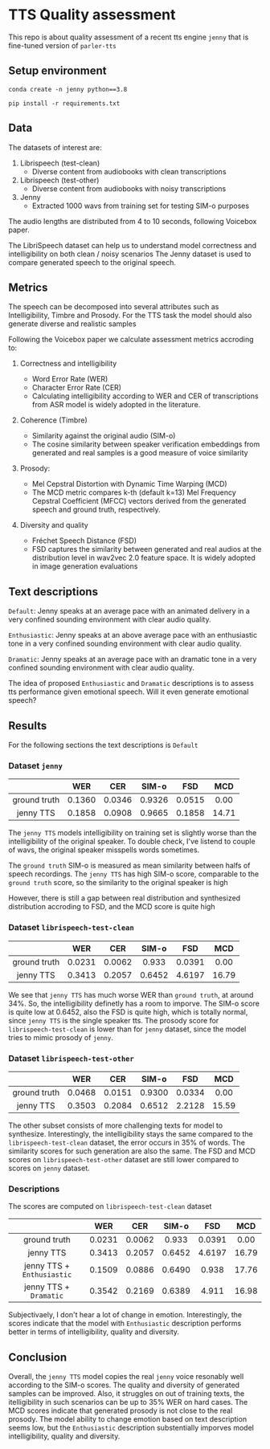 # TTS Quality assessment

This repo  is about quality assessment of a recent tts engine `jenny` that is fine-tuned version of `parler-tts`

## Setup environment

`conda create -n jenny python==3.8`

`pip install -r requirements.txt`

## Data

The datasets of interest are: 

1. Librispeech (test-clean)
    - Diverse content from audiobooks with clean transcriptions
2. Librispeech (test-other)
    - Diverse content from audiobooks with noisy transcriptions
3. Jenny
    - Extracted 1000 wavs from training set for testing SIM-o purposes

The audio lengths are distributed from  4 to 10 seconds, following Voicebox paper.

The LibriSpeech dataset can help us to understand model correctness and intelligibility on both clean / noisy scenarios
The Jenny dataset is used to compare generated speech to the original speech.

## Metrics

The speech can be decomposed into several attributes such as Intelligibility, Timbre and Prosody. For the TTS task the model should also generate diverse and realistic samples

Following the Voicebox paper we calculate assessment metrics accroding to: 

1. Correctness and intelligibility
    - Word Error Rate (WER)
    - Character Error Rate (CER)
    - Calculating intelligibility according to WER and CER of transcriptions from ASR model is widely adopted in the literature.
2. Coherence (Timbre)
    - Similarity against the original audio (SIM-o)
    - The cosine similarity between speaker verification embeddings from generated and real samples is a good measure of voice similarity 

3. Prosody:
    - Mel Cepstral Distortion with Dynamic Time Warping (MCD)
    - The MCD metric compares k-th (default k=13) Mel Frequency Cepstral Coefficient (MFCC) vectors derived from the generated speech and ground truth, respectively.

4. Diversity and quality
    - Fréchet Speech Distance (FSD) 
    - FSD captures the similarity between generated and real audios at the distribution level in  wav2vec 2.0 feature space. It is widely adopted in image generation evaluations



## Text descriptions

`Default`: Jenny speaks at an average pace with an animated delivery in a very confined sounding environment with clear audio quality. 

`Enthusiastic`: Jenny speaks at an above average pace with an enthusiastic tone in a very confined sounding environment with clear audio quality.

`Dramatic`: Jenny speaks at an average pace with an dramatic tone in a very confined sounding environment with clear audio quality.

The idea of proposed `Enthusiastic` and  `Dramatic` descriptions is to assess tts performance given emotional speech. Will it even generate emotional speech?

## Results
For the following sections the text descriptions is `Default`
### Dataset `jenny`
|               | WER      |   CER    | SIM-o  | FSD     |   MCD    |
| :-----------: | :------: | :-------:| :----: |   :---: | :---:    |
| ground truth  |  0.1360  |   0.0346 | 0.9326 |  0.0515 |    0.00  |
| jenny TTS     |  0.1858  |   0.0908 | 0.9665 |  0.1858 |   14.71  |

The `jenny TTS` models intelligibility on training set is slightly worse than the intelligibility of the original speaker. To double check, I've listend to couple of wavs, the original speaker misspells words sometimes.

 The   `ground truth` SIM-o is measured as mean similarity between halfs of speech recordings. The `jenny TTS` has high SIM-o score, comparable to the `ground truth` score, so the similarity to the original speaker is high

 However, there is still a gap between real distribution and synthesized distribution accroding to FSD, and the MCD score is quite high


### Dataset `librispeech-test-clean`

|               | WER      |   CER    | SIM-o  | FSD     |   MCD    |
| :-----------: | :------: | :-------:| :----: |   :---: | :---:    |
| ground truth  |  0.0231  |   0.0062 | 0.933  |  0.0391 |    0.00  |
| jenny TTS     |  0.3413  |   0.2057 | 0.6452 |  4.6197 |   16.79  |

We see that `jenny TTS` has much worse WER than `ground truth`, at around 34%. So, the intelligibility definetly has a room to imporve.  The SIM-o score is quite low at  0.6452, also the FSD is quite high, which is totally normal, since  `jenny TTS` is the single speaker tts. The prosody score for `librispeech-test-clean` is lower than for `jenny` dataset, since the model tries to mimic prosody of `jenny`.


### Dataset `librispeech-test-other`

|               | WER      |   CER    | SIM-o  | FSD     |   MCD    |
| :-----------: | :------: | :-------:| :----: |   :---: | :---:    |
| ground truth  |  0.0468  |  0.0151  | 0.9300 |  0.0334 |    0.00  |
| jenny TTS     |  0.3503  |   0.2084 | 0.6512 |  2.2128 |   15.59  |

The other subset consists of more challenging texts for model to synthesize. Interestingly, the intelligibility stays the same compared to the `librispeech-test-clean` dataset, the error occurs in 35% of words. The similarity scores for such generation are also the same. The FSD and MCD scores on `librispeech-test-other` dataset are still lower compared to scores on `jenny` dataset.

### Descriptions

The scores are computed on `librispeech-test-clean` dataset

|                               | WER      |   CER    | SIM-o  | FSD     |   MCD    |
| :-----------:                 | :------: | :-------:| :----: |   :---: | :---:    |
| ground truth                  |  0.0231  |   0.0062 | 0.933  |  0.0391 |    0.00  |
| jenny TTS                     |  0.3413  |   0.2057 | 0.6452 |  4.6197 |   16.79  |
| jenny TTS + `Enthusiastic`    |  0.1509  |   0.0886 | 0.6490 |  0.938  |   17.76  |
| jenny TTS  + `Dramatic`       |  0.3542  |   0.2169 | 0.6389 |  4.911  |   16.98  |


Subjectivaely, I don't hear a lot of change in emotion. Interestingly, the scores indicate that the model with `Enthusiastic` description performs better in terms of intelligibility, quality and diversity. 

## Conclusion 

Overall, the `jenny TTS` model copies the real `jenny` voice resonably well according to the SIM-o scores. The quality and diversity of generated samples can be improved. Also, it struggles on out of training texts, the itelligibility in such scenarios can be up to 35% WER on hard cases. The MCD scores indicate that generated prosody is not close to the real prosody. The model ability to change emotion based on text description seems low, but the `Enthusiastic` description substentially imporves model intelligibility, quality and diversity. 
